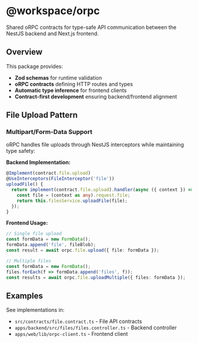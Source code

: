 # @workspace/orpc

Shared oRPC contracts for type-safe API communication between the NestJS backend and Next.js frontend.

## Overview

This package provides:
- **Zod schemas** for runtime validation
- **oRPC contracts** defining HTTP routes and types
- **Automatic type inference** for frontend clients
- **Contract-first development** ensuring backend/frontend alignment

## File Upload Pattern

### Multipart/Form-Data Support

oRPC handles file uploads through NestJS interceptors while maintaining type safety:

**Backend Implementation:**
```typescript
@Implement(contract.file.upload)
@UseInterceptors(FileInterceptor('file'))
uploadFile() {
  return implement(contract.file.upload).handler(async ({ context }) => {
    const file = (context as any).request.file;
    return this.filesService.uploadFile(file);
  });
}
```

**Frontend Usage:**
```typescript
// Single file upload
const formData = new FormData();
formData.append('file', fileBlob);
const result = await orpc.file.upload({ file: formData });

// Multiple files
const formData = new FormData();
files.forEach(f => formData.append('files', f));
const results = await orpc.file.uploadMultiple({ files: formData });
```

## Examples

See implementations in:
- `src/contracts/file.contract.ts` - File API contracts
- `apps/backend/src/files/files.controller.ts` - Backend controller
- `apps/web/lib/orpc-client.ts` - Frontend client
